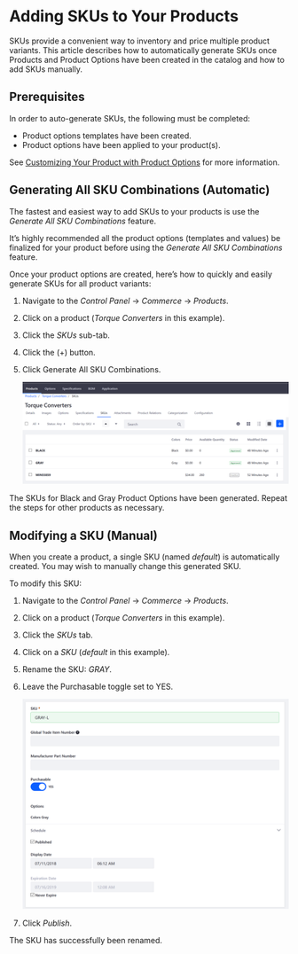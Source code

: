# Adding SKUs to Your Products

SKUs provide a convenient way to inventory and price multiple product variants. This article describes how to automatically generate SKUs once Products and Product Options have been created in the catalog and how to add SKUs manually.

## Prerequisites

In order to auto-generate SKUs, the following must be completed:

* Product options templates have been created.
* Product options have been applied to your product(s).

See [Customizing Your Product with Product Options](../customizing-your-product-with-product-options/README.md) for more information.

## Generating All SKU Combinations (Automatic)

The fastest and easiest way to add SKUs to your products is use the _Generate All SKU Combinations_ feature.

It’s highly recommended all the product options (templates and values) be finalized for your product before using the _Generate All SKU Combinations_ feature.

Once your product options are created, here’s how to quickly and easily generate SKUs for all product variants:

1. Navigate to the _Control Panel_ → _Commerce_ → _Products_.
1. Click on a product (_Torque Converters_ in this example).
1. Click the _SKUs_ sub-tab.
1. Click the (+) button.
1. Click Generate All SKU Combinations.

    ![SKUs tab](./adding-skus-to-your-products/images/01.png)

The SKUs for Black and Gray Product Options have been generated. Repeat the steps for other products as necessary.

## Modifying a SKU (Manual)

When you create a product, a single SKU (named _default_) is automatically created. You may wish to manually change this generated SKU.

To modify this SKU:

1. Navigate to the _Control Panel_ → _Commerce_ → _Products_.
1. Click on a product (_Torque Converters_ in this example).
1. Click the _SKUs_ tab.
1. Click on a _SKU_ (_default_ in this example).
1. Rename the SKU: _GRAY_.
1. Leave the Purchasable toggle set to YES.

    ![Editing a SKU](./adding-skus-to-your-products/images/02.png)

1. Click _Publish_.

The SKU has successfully been renamed.
